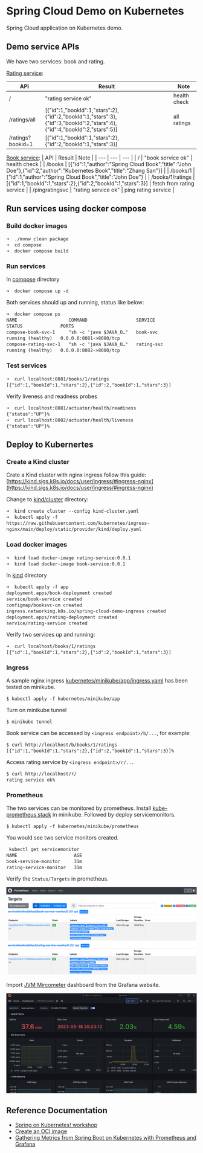 # Spring Cloud Demo on Kubernetes

Spring Cloud application on Kubernetes demo.

## Demo service APIs
We have two services: book and rating.

[Rating service](rating-service/src/main/java/com/example/ratingservice/RatingServiceController.java):

| API  | Result | Note |
| --- | --- | --- |
| / | "rating service ok" | health check |
| /ratings/all | [{"id":1,"bookId":1,"stars":2},{"id":2,"bookId":1,"stars":3},{"id":3,"bookId":2,"stars":4},{"id":4,"bookId":2,"stars":5}] | all ratings |
| /ratings?bookid=1 | [{"id":1,"bookId":1,"stars":2},{"id":2,"bookId":1,"stars":3}] | |

[Book service](book-service/src/main/java/com/example/bookservice/BookServiceController.java):
| API  | Result | Note |
| --- | --- | --- |
| / | "book service ok" | health check |
| /books | [{"id":1,"author":"Spring Cloud Book","title":"John Doe"},{"id":2,"author":"Kubernetes Book","title":"Zhang San"}] |
| /books/1 | {"id":1,"author":"Spring Cloud Book","title":"John Doe"} |
| /books/1/ratings | [{"id":1,"bookId":1,"stars":2},{"id":2,"bookId":1,"stars":3}] | fetch from rating service |
| /pingratingsvc | "rating service ok" | ping rating service |

## Run services using docker compose
### Build docker images
```
➜  ./mvnw clean package
➜  cd compose
➜  docker compose build
```

### Run services

In [compose](compose) directory
```
➜  docker compose up -d
```

Both services should up and running, status like below:
```
➜  docker compose ps
NAME                   COMMAND                  SERVICE             STATUS              PORTS
compose-book-svc-1     "sh -c 'java $JAVA_O…"   book-svc            running (healthy)   0.0.0.0:8081->8080/tcp
compose-rating-svc-1   "sh -c 'java $JAVA_O…"   rating-svc          running (healthy)   0.0.0.0:8082->8080/tcp
```
### Test services

```
➜  curl localhost:8081/books/1/ratings
[{"id":1,"bookId":1,"stars":2},{"id":2,"bookId":1,"stars":3}]
```

Verify liveness and readness probes
```
➜  curl localhost:8081/actuator/health/readiness
{"status":"UP"}%
➜  curl localhost:8082/actuator/health/liveness
{"status":"UP"}%
```
## Deploy to Kubernertes

### Create a Kind cluster

Crate a Kind cluster with nginx ingress follow this guide: [https://kind.sigs.k8s.io/docs/user/ingress/#ingress-nginx](https://kind.sigs.k8s.io/docs/user/ingress/#ingress-nginx)

Change to [kind/cluster](kind/cluster/) directory:
```
➜  kind create cluster --config kind-cluster.yaml
➜  kubectl apply -f https://raw.githubusercontent.com/kubernetes/ingress-nginx/main/deploy/static/provider/kind/deploy.yaml
```

### Load docker images

```
➜  kind load docker-image rating-service:0.0.1
➜  kind load docker-image book-service:0.0.1
```

In [kind](kind) directory
```
➜  kubectl apply -f app
deployment.apps/book-deployment created
service/book-service created
configmap/booksvc-cm created
ingress.networking.k8s.io/spring-cloud-demo-ingress created
deployment.apps/rating-deployment created
service/rating-service created
```

Verify two services up and running:
```
➜  curl localhost/books/1/ratings
[{"id":1,"bookId":1,"stars":2},{"id":2,"bookId":1,"stars":3}]
```

### Ingress

A sample nginx ingress [kubernetes/minikube/app/ingress.yaml](kubernetes/minikube/app/ingress.yaml) has been tested on minikube. 

```
$ kubectl apply -f kubernetes/minikube/app
```

Turn on minikube tunnel 

```
$ minikube tunnel
```

Book service can be accessed by `<ingress endpoint>/b/...`, for example:
```
$ curl http://localhost/b/books/1/ratings
[{"id":1,"bookId":1,"stars":2},{"id":2,"bookId":1,"stars":3}]%
```

Access rating service by `<ingress endpoint>/r/...`

```
$ curl http://localhost/r/
rating service ok%
```

### Prometheus

The two services can be monitored by prometheus.  Install [kube-prometheus stack](https://github.com/prometheus-operator/kube-prometheus) in minikube. Followed by deploy servicemonitors.

```
$ kubectl apply -f kubernetes/minikube/prometheus
```

You would see two service monitors created.
```
 kubectl get servicemonitor
NAME                     AGE
book-service-monitor     31m
rating-service-monitor   31m
```

Verify the `Status/Targets` in prometheus.

![](img/prometheus_%20targets.png)

Import [JVM Mircometer](https://grafana.com/grafana/dashboards/4701) dashboard from the Grafana website.

![](img/grafana_micrometer.png)


## Reference Documentation

* [Spring on Kubernetes! workshop](https://hackmd.io/@ryanjbaxter/spring-on-k8s-workshop)
* [Create an OCI image](https://docs.spring.io/spring-boot/docs/2.7.5/maven-plugin/reference/html/#build-image)
* [Gathering Metrics from Spring Boot on Kubernetes with Prometheus and Grafana](https://tanzu.vmware.com/developer/guides/spring-prometheus/)

